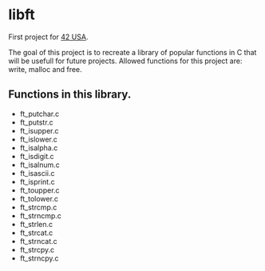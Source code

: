 # libft

First project for [42 USA](https://www.42.us.org/).

The goal of this project is to recreate a library of popular functions in C that will be usefull for future projects.
Allowed functions for this project are: write, malloc and free.

## Functions in this library.
* ft_putchar.c
* ft_putstr.c
* ft_isupper.c
* ft_islower.c
* ft_isalpha.c
* ft_isdigit.c
* ft_isalnum.c
* ft_isascii.c
* ft_isprint.c
* ft_toupper.c
* ft_tolower.c
* ft_strcmp.c
* ft_strncmp.c
* ft_strlen.c
* ft_strcat.c
* ft_strncat.c
* ft_strcpy.c
* ft_strncpy.c
